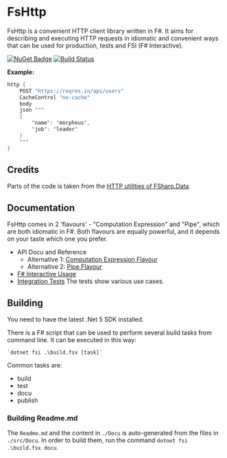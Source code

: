 ﻿
# FsHttp

FsHttp is a convenient HTTP client library written in F#. It aims for describing and executing HTTP requests in idiomatic and convenient ways that can be used for production, tests and FSI (F# Interactive).

[![NuGet Badge](http://img.shields.io/nuget/v/SchlenkR.FsHttp.svg?style=flat)](https://www.nuget.org/packages/SchlenkR.FsHttp) [![Build Status](https://travis-ci.org/ronaldschlenker/FsHttp.svg?branch=master)](https://travis-ci.org/ronaldschlenker/FsHttp)

**Example:**

```fsharp
http {
    POST "https://reqres.in/api/users"
    CacheControl "no-cache"
    body
    json """
    {
        "name": "morpheus",
        "job": "leader"
    }
    """
}
```

## Credits

Parts of the code is taken from the [HTTP utilities of FSharp.Data](http://fsharp.github.io/FSharp.Data/library/Http.html).

## Documentation

FsHttp comes in 2 'flavours' - "Computation Expression" and "Pipe", which are both idiomatic in F#. Both flavours are equally powerful, and it depends on your taste which one you prefer.

* API Docu and Reference
  * Alternative 1: [Computation Expression Flavour](Docu/ComputationExpressionFlavour.md)
  * Alternative 2: [Pipe Flavour](Docu/PipeFlavour.fsx)
* [F# Interactive Usage](Docu/Fsi.fsx)
* [Integration Tests](src/Tests/IntegrationTests.fs) The tests show various use cases.

## Building

You need to have the latest .Net 5 SDK installed.

There is a F# script that can be used to perform several build tasks from command line. It can be executed in this way:

    `dotnet fsi .\build.fsx [task]`

Common tasks are:

* build
* test
* docu
* publish

### Building Readme.md

The `Readme.md` and the content in `./Docu` is auto-generated from the files in `./src/Docu`. In order to build them, run the command `dotnet fsi .\build.fsx docu`.

